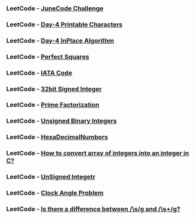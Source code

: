 ### LeetCode - [JuneCode Challenge](https://leetcode.com/explore/challenge/card/june-leetcoding-challenge)

### LeetCode - [Day-4 Printable Characters](https://en.wikipedia.org/wiki/ASCII#Printable_characters)

### LeetCode - [Day-4 InPlace Algorithm](https://en.wikipedia.org/wiki/In-place_algorithm)

### LeetCode - [Perfect Squares](https://www.mathwarehouse.com/arithmetic/numbers/what-is-a-perfect-square.php)

### LeetCode - [IATA Code](https://en.wikipedia.org/wiki/IATA_airport_code#:~:text=An%20IATA%20airport%20code%2C%20also,Air%20Transport%20Association%20(IATA).)

### LeetCode - [32bit Signed Integer](https://www.quora.com/What-is-32-bit-signed-integer)

### LeetCode - [Prime Factorization](https://www.mathsisfun.com/prime-factorization.html)

### LeetCode - [Unsigned Binary Integers](http://www.cs.uwm.edu/classes/cs315/Bacon/Lecture/HTML/ch04s10.html#:~:text=Unsigned%20binary%20integers%20are%20modulo,is%20a%20power%20of%202.&text=A%204%2Dbit%20unsigned%20binary%20number%20has%20values%20ranging%20from,%2C%20or%20modulo%2D1610.)

### LeetCode - [HexaDecimalNumbers](https://www.electronics-tutorials.ws/binary/bin_3.html)

### LeetCode - [How to convert array of integers into an integer in C?](https://stackoverflow.com/questions/19599364/how-to-convert-array-of-integers-into-an-integer-in-c/19599419)

### LeetCode - [UnSigned Integetr](https://www.cs.utah.edu/~germain/PPS/Topics/unsigned_integer.html)

### LeetCode - [Clock Angle Problem](https://en.wikipedia.org/wiki/Clock_angle_problem)

### LeetCode - [Is there a difference between /\s/g and /\s+/g?](https://stackoverflow.com/questions/5964373/is-there-a-difference-between-s-g-and-s-g)